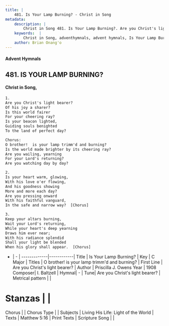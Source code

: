 ```yaml
---
title: |
    481. Is Your Lamp Burning? - Christ in Song
metadata:
    description: |
        Christ in Song 481. Is Your Lamp Burning?. Are you Christ's light bearer? Of his joy a sharer? Is this world fairer For your cheering ray? Is your beacon lighted, Guiding souls benighted To the land of perfect day? Chorus: O brother!  is your lamp trimm'd and burning? Is the world made brighter by its cheering ray? Are you wailing, yearning  For your Lord's returning? Are you watching day by day?
    keywords:  |
        Christ in Song, adventhymnals, advent hymnals, Is Your Lamp Burning?, Are you Christ's light bearer?. O brother!  is your lamp trimm'd and burning?
    author: Brian Onang'o
---
```


#### Advent Hymnals
## 481. IS YOUR LAMP BURNING?
####  Christ in Song,

```txt
1.
Are you Christ's light bearer?
Of his joy a sharer?
Is this world fairer
For your cheering ray?
Is your beacon lighted,
Guiding souls benighted
To the land of perfect day?

Chorus:
O brother!  is your lamp trimm'd and burning?
Is the world made brighter by its cheering ray?
Are you wailing, yearning 
For your Lord's returning?
Are you watching day by day?

2.
Is your heart warm, glowing,
With his love o'er flowing,
And his goodness showing
More and more each day?
Are you pressing onward
With his faithful vanguard,
In the safe and narrow way?  [Chorus]

3.
Keep your altars burning,
Wait your Lord's returning, 
While your heart's deep yearning
Draws him ever near;
With his radiance splendid
Shall your light be blended
When his glory shall appear.  [Chorus]

```

- |   -  |
-------------|------------|
Title | Is Your Lamp Burning? |
Key | C Major |
Titles | O brother!  is your lamp trimm'd and burning? |
First Line | Are you Christ's light bearer? |
Author | Priscilla J. Owens
Year | 1908
Composer| I. Baltzell |
Hymnal|  - |
Tune| Are you Christ's light bearer? |
Metrical pattern | |
# Stanzas |  |
Chorus |  |
Chorus Type |  |
Subjects | Living His Life: Light of the World |
Texts | Matthew 5:16 |
Print Texts | 
Scripture Song |  |
    
